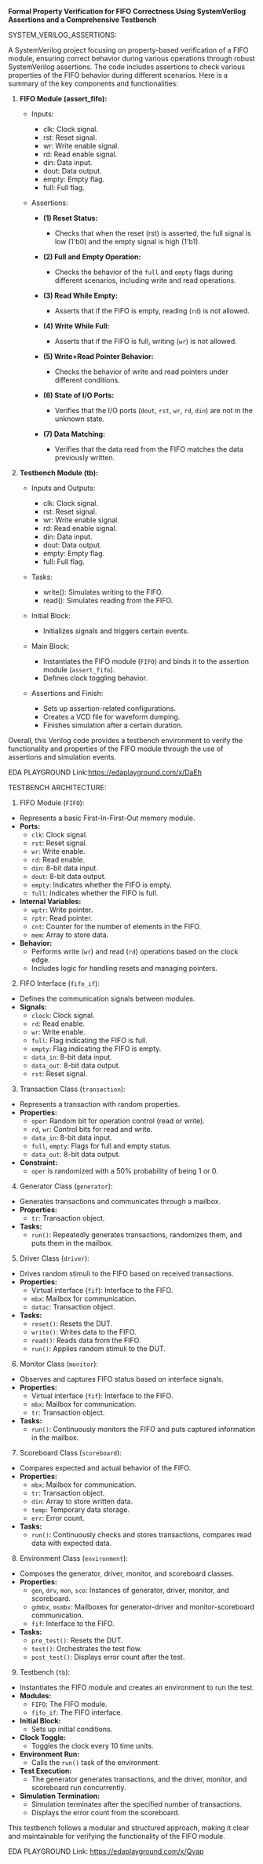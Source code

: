 **Formal Property Verification for FIFO Correctness Using SystemVerilog Assertions and a Comprehensive Testbench**


SYSTEM_VERILOG_ASSERTIONS:

A SystemVerilog project focusing on property-based verification of a FIFO module, ensuring correct behavior during various operations through robust SystemVerilog assertions.
The code includes assertions to check various properties of the FIFO behavior during different scenarios.
Here is a summary of the key components and functionalities:

1. **FIFO Module (assert_fifo):**
   - Inputs:
     - clk: Clock signal.
     - rst: Reset signal.
     - wr: Write enable signal.
     - rd: Read enable signal.
     - din: Data input.
     - dout: Data output.
     - empty: Empty flag.
     - full: Full flag.

   - Assertions:
     - **(1) Reset Status:**
       - Checks that when the reset (rst) is asserted, the full signal is low (1'b0) and the empty signal is high (1'b1).

     - **(2) Full and Empty Operation:**
       - Checks the behavior of the `full` and `empty` flags during different scenarios, including write and read operations.

     - **(3) Read While Empty:**
       - Asserts that if the FIFO is empty, reading (`rd`) is not allowed.

     - **(4) Write While Full:**
       - Asserts that if the FIFO is full, writing (`wr`) is not allowed.

     - **(5) Write+Read Pointer Behavior:**
       - Checks the behavior of write and read pointers under different conditions.

     - **(6) State of I/O Ports:**
       - Verifies that the I/O ports (`dout`, `rst`, `wr`, `rd`, `din`) are not in the unknown state.

     - **(7) Data Matching:**
       - Verifies that the data read from the FIFO matches the data previously written.

2. **Testbench Module (tb):**
   - Inputs and Outputs:
     - clk: Clock signal.
     - rst: Reset signal.
     - wr: Write enable signal.
     - rd: Read enable signal.
     - din: Data input.
     - dout: Data output.
     - empty: Empty flag.
     - full: Full flag.

   - Tasks:
     - write(): Simulates writing to the FIFO.
     - read(): Simulates reading from the FIFO.

   - Initial Block:
     - Initializes signals and triggers certain events.

   - Main Block:
     - Instantiates the FIFO module (`FIFO`) and binds it to the assertion module (`assert_fifo`).
     - Defines clock toggling behavior.

   - Assertions and Finish:
     - Sets up assertion-related configurations.
     - Creates a VCD file for waveform dumping.
     - Finishes simulation after a certain duration.

Overall, this Verilog code provides a testbench environment to verify the functionality and properties of the FIFO module through the use of assertions and simulation events.


EDA PLAYGROUND Link:https://edaplayground.com/x/DaEh


TESTBENCH ARCHITECTURE:

1. FIFO Module (`FIFO`):

- Represents a basic First-In-First-Out memory module.
- **Ports:**
  - `clk`: Clock signal.
  - `rst`: Reset signal.
  - `wr`: Write enable.
  - `rd`: Read enable.
  - `din`: 8-bit data input.
  - `dout`: 8-bit data output.
  - `empty`: Indicates whether the FIFO is empty.
  - `full`: Indicates whether the FIFO is full.
- **Internal Variables:**
  - `wptr`: Write pointer.
  - `rptr`: Read pointer.
  - `cnt`: Counter for the number of elements in the FIFO.
  - `mem`: Array to store data.
- **Behavior:**
  - Performs write (`wr`) and read (`rd`) operations based on the clock edge.
  - Includes logic for handling resets and managing pointers.

2. FIFO Interface (`fifo_if`):

- Defines the communication signals between modules.
- **Signals:**
  - `clock`: Clock signal.
  - `rd`: Read enable.
  - `wr`: Write enable.
  - `full`: Flag indicating the FIFO is full.
  - `empty`: Flag indicating the FIFO is empty.
  - `data_in`: 8-bit data input.
  - `data_out`: 8-bit data output.
  - `rst`: Reset signal.

3. Transaction Class (`transaction`):

- Represents a transaction with random properties.
- **Properties:**
  - `oper`: Random bit for operation control (read or write).
  - `rd`, `wr`: Control bits for read and write.
  - `data_in`: 8-bit data input.
  - `full`, `empty`: Flags for full and empty status.
  - `data_out`: 8-bit data output.
- **Constraint:**
  - `oper` is randomized with a 50% probability of being 1 or 0.

4. Generator Class (`generator`):

- Generates transactions and communicates through a mailbox.
- **Properties:**
  - `tr`: Transaction object.
- **Tasks:**
  - `run()`: Repeatedly generates transactions, randomizes them, and puts them in the mailbox.

5. Driver Class (`driver`):

- Drives random stimuli to the FIFO based on received transactions.
- **Properties:**
  - Virtual interface (`fif`): Interface to the FIFO.
  - `mbx`: Mailbox for communication.
  - `datac`: Transaction object.
- **Tasks:**
  - `reset()`: Resets the DUT.
  - `write()`: Writes data to the FIFO.
  - `read()`: Reads data from the FIFO.
  - `run()`: Applies random stimuli to the DUT.

6. Monitor Class (`monitor`):

- Observes and captures FIFO status based on interface signals.
- **Properties:**
  - Virtual interface (`fif`): Interface to the FIFO.
  - `mbx`: Mailbox for communication.
  - `tr`: Transaction object.
- **Tasks:**
  - `run()`: Continuously monitors the FIFO and puts captured information in the mailbox.

7. Scoreboard Class (`scoreboard`):

- Compares expected and actual behavior of the FIFO.
- **Properties:**
  - `mbx`: Mailbox for communication.
  - `tr`: Transaction object.
  - `din`: Array to store written data.
  - `temp`: Temporary data storage.
  - `err`: Error count.
- **Tasks:**
  - `run()`: Continuously checks and stores transactions, compares read data with expected data.

8. Environment Class (`environment`):

- Composes the generator, driver, monitor, and scoreboard classes.
- **Properties:**
  - `gen`, `drv`, `mon`, `sco`: Instances of generator, driver, monitor, and scoreboard.
  - `gdmbx`, `msmbx`: Mailboxes for generator-driver and monitor-scoreboard communication.
  - `fif`: Interface to the FIFO.
- **Tasks:**
  - `pre_test()`: Resets the DUT.
  - `test()`: Orchestrates the test flow.
  - `post_test()`: Displays error count after the test.

9. Testbench (`tb`):

- Instantiates the FIFO module and creates an environment to run the test.
- **Modules:**
  - `FIFO`: The FIFO module.
  - `fifo_if`: The FIFO interface.
- **Initial Block:**
  - Sets up initial conditions.
- **Clock Toggle:**
  - Toggles the clock every 10 time units.
- **Environment Run:**
  - Calls the `run()` task of the environment.
- **Test Execution:**
  - The generator generates transactions, and the driver, monitor, and scoreboard run concurrently.
- **Simulation Termination:**
  - Simulation terminates after the specified number of transactions.
  - Displays the error count from the scoreboard.

This testbench follows a modular and structured approach, making it clear and maintainable for verifying the functionality of the FIFO module.

EDA PLAYGROUND Link: https://edaplayground.com/x/Qvap
